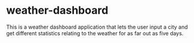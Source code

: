 # weather-dashboard
This is a weather dashboard application that lets the user input a city and get different statistics relating to the weather for as far out as five days.
